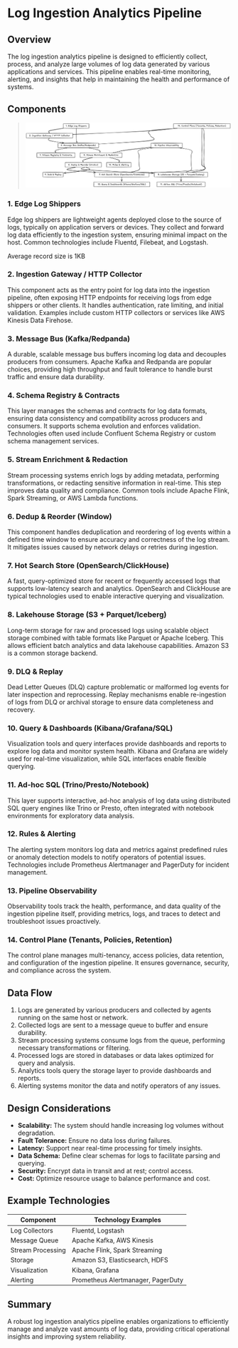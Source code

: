 # Log Ingestion Analytics Pipeline

## Overview

The log ingestion analytics pipeline is designed to efficiently collect, process, and analyze large volumes of log data generated by various applications and services. This pipeline enables real-time monitoring, alerting, and insights that help in maintaining the health and performance of systems.

## Components

> ![Log Ingestion](./log-ingestion.excalidraw.png)

### 1. Edge Log Shippers  
Edge log shippers are lightweight agents deployed close to the source of logs, typically on application servers or devices. They collect and forward log data efficiently to the ingestion system, ensuring minimal impact on the host. Common technologies include Fluentd, Filebeat, and Logstash.

Average record size is 1KB

### 2. Ingestion Gateway / HTTP Collector  
This component acts as the entry point for log data into the ingestion pipeline, often exposing HTTP endpoints for receiving logs from edge shippers or other clients. It handles authentication, rate limiting, and initial validation. Examples include custom HTTP collectors or services like AWS Kinesis Data Firehose.

### 3. Message Bus (Kafka/Redpanda)  
A durable, scalable message bus buffers incoming log data and decouples producers from consumers. Apache Kafka and Redpanda are popular choices, providing high throughput and fault tolerance to handle burst traffic and ensure data durability.

### 4. Schema Registry & Contracts  
This layer manages the schemas and contracts for log data formats, ensuring data consistency and compatibility across producers and consumers. It supports schema evolution and enforces validation. Technologies often used include Confluent Schema Registry or custom schema management services.

### 5. Stream Enrichment & Redaction  
Stream processing systems enrich logs by adding metadata, performing transformations, or redacting sensitive information in real-time. This step improves data quality and compliance. Common tools include Apache Flink, Spark Streaming, or AWS Lambda functions.

### 6. Dedup & Reorder (Window)  
This component handles deduplication and reordering of log events within a defined time window to ensure accuracy and correctness of the log stream. It mitigates issues caused by network delays or retries during ingestion.

### 7. Hot Search Store (OpenSearch/ClickHouse)  
A fast, query-optimized store for recent or frequently accessed logs that supports low-latency search and analytics. OpenSearch and ClickHouse are typical technologies used to enable interactive querying and visualization.

### 8. Lakehouse Storage (S3 + Parquet/Iceberg)  
Long-term storage for raw and processed logs using scalable object storage combined with table formats like Parquet or Apache Iceberg. This allows efficient batch analytics and data lakehouse capabilities. Amazon S3 is a common storage backend.

### 9. DLQ & Replay  
Dead Letter Queues (DLQ) capture problematic or malformed log events for later inspection and reprocessing. Replay mechanisms enable re-ingestion of logs from DLQ or archival storage to ensure data completeness and recovery.

### 10. Query & Dashboards (Kibana/Grafana/SQL)  
Visualization tools and query interfaces provide dashboards and reports to explore log data and monitor system health. Kibana and Grafana are widely used for real-time visualization, while SQL interfaces enable flexible querying.

### 11. Ad‑hoc SQL (Trino/Presto/Notebook)  
This layer supports interactive, ad-hoc analysis of log data using distributed SQL query engines like Trino or Presto, often integrated with notebook environments for exploratory data analysis.

### 12. Rules & Alerting  
The alerting system monitors log data and metrics against predefined rules or anomaly detection models to notify operators of potential issues. Technologies include Prometheus Alertmanager and PagerDuty for incident management.

### 13. Pipeline Observability  
Observability tools track the health, performance, and data quality of the ingestion pipeline itself, providing metrics, logs, and traces to detect and troubleshoot issues proactively.

### 14. Control Plane (Tenants, Policies, Retention)  
The control plane manages multi-tenancy, access policies, data retention, and configuration of the ingestion pipeline. It ensures governance, security, and compliance across the system.

## Data Flow

1. Logs are generated by various producers and collected by agents running on the same host or network.
2. Collected logs are sent to a message queue to buffer and ensure durability.
3. Stream processing systems consume logs from the queue, performing necessary transformations or filtering.
4. Processed logs are stored in databases or data lakes optimized for query and analysis.
5. Analytics tools query the storage layer to provide dashboards and reports.
6. Alerting systems monitor the data and notify operators of any issues.

## Design Considerations

- **Scalability:** The system should handle increasing log volumes without degradation.
- **Fault Tolerance:** Ensure no data loss during failures.
- **Latency:** Support near real-time processing for timely insights.
- **Data Schema:** Define clear schemas for logs to facilitate parsing and querying.
- **Security:** Encrypt data in transit and at rest; control access.
- **Cost:** Optimize resource usage to balance performance and cost.

## Example Technologies

| Component           | Technology Examples              |
|---------------------|--------------------------------|
| Log Collectors      | Fluentd, Logstash               |
| Message Queue       | Apache Kafka, AWS Kinesis       |
| Stream Processing   | Apache Flink, Spark Streaming   |
| Storage             | Amazon S3, Elasticsearch, HDFS  |
| Visualization       | Kibana, Grafana                 |
| Alerting            | Prometheus Alertmanager, PagerDuty |

## Summary

A robust log ingestion analytics pipeline enables organizations to efficiently manage and analyze vast amounts of log data, providing critical operational insights and improving system reliability.
